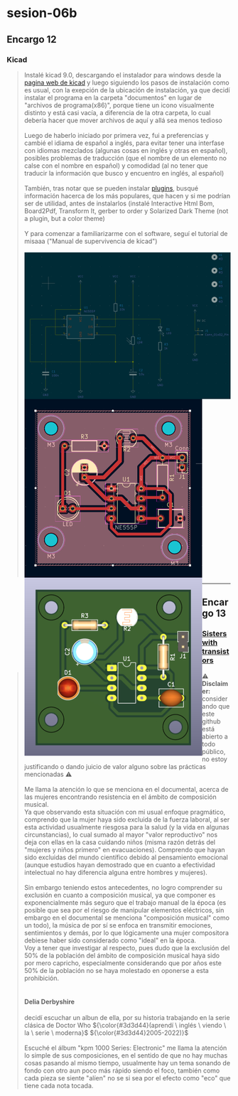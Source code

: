 # sesion-06b
>
## Encargo 12
### Kicad
> Instalé kicad 9.0, descargando el instalador para windows desde la [pagina web de kicad](https://www.kicad.org/) y luego siguiendo los pasos de instalación como es usual, con la exepción de la ubicación de instalación, ya que decidí instalar el programa en la carpeta "documentos" en lugar de "archivos de programa(x86)", porque tiene un icono visualmente distinto y está casi vacía, a diferencia de la otra carpeta, lo cual debería hacer que mover archivos de aquí y allá sea menos tedioso <br/><br/>
> Luego de haberlo iniciado por primera vez, fui a preferencias y cambié el idiama de español a inglés, para evitar tener una interfase con idiomas mezclados (algunas cosas en inglés y otras en español), posibles problemas de traducción (que el nombre de un elemento no calse con el nombre en español) y comodidad (al no tener que traducir la información que busco y encuentro en inglés, al español) <br/><br/>
> También, tras notar que se pueden instalar [plugins](https://youtu.be/LB4SqPW2E0c?si=hg1W7cy8FF33NNm1), busqué información hacerca de los más populares, que hacen y si me podrían ser de utilidad, antes de instalarlos (instalé Interactive Html Bom, Board2Pdf, Transform It, gerber to order y Solarized Dark Theme (not a plugin, but a color theme) <br/><br/>
> Y para comenzar a familiarizarme con el software, seguí el tutorial de misaaa ("Manual de supervivencia de kicad") <br/><br/>
> <img align="left" src="./files/tutorialSch.png" width=850> <img align="left" src="./files/tutorialPcb.png" width=400> <img align="left" src="./files/tutorial3d.png" width=400> <br/><br/><br/><br/><br/><br/><br/><br/><br/><br/><br/><br/><br/><br/><br/><br/><br/><br/><br/><br/><br/><br/><br/><br/><br/><br/><br/><br/><br/><br/><br/><br/><br/><br/><br/><br/><br/><br/><br/><br/><br/><br/><br/>
-----------------------------------------------------------------------------------------------------------
## Encargo 13
### [Sisters with transistors](https://archive.org/details/sisters_with_transistors)
>  :warning: <strong>Disclaimer:</strong> considerando que este github está abierto a todo público, no estoy justificando o dando juicio de valor alguno sobre las prácticas mencionadas  :warning: <br/><br/>
> Me llama la atención lo que se menciona en el documental, acerca de las mujeres encontrando resistencia en el ámbito de composición musical. <br/> Ya que observando esta situación con mi usual enfoque pragmático, comprendo que la mujer haya sido excluida de la fuerza laboral, al ser esta actividad usualmente riesgosa para la salud (y la vida en algunas circunstancias), lo cual sumado al mayor "valor reproductivo" nos deja con ellas en la casa cuidando niños (misma razón detrás del "mujeres y niños primero" en evacuaciones). Comprendo que hayan sido excluidas del mundo científico debido al pensamiento emocional (aunque estudios hayan demostrado que en cuanto a efectividad intelectual no hay diferencia alguna entre hombres y mujeres). <br/><br/> Sin embargo teniendo estos antecedentes, no logro comprender su exclusión en cuanto a composición musical, ya que componer es exponencialmente más seguro que el trabajo manual de la época (es posible que sea por el riesgo de manipular elementos eléctricos, sin embargo en el documental se menciona "composición musical" como un todo), la música de por sí se enfoca en transmitir emociones, sentimientos y demás, por lo que lógicamente una mujer compositora debiese haber sido considerado como "ideal" en la época. <br/> Voy a tener que investigar al respecto, pues dudo que la exclusión del 50% de la población del ámbito de composición musical haya sido por mero capricho, especialmente considerando que por años este 50% de la población no se haya molestado en oponerse a esta prohibición.
> <br/><br/>
> #### Delia Derbyshire <br/>
> decidí escuchar un albun de ella, por su historia trabajando en la serie clásica de Doctor Who ${\color{#3d3d44}(aprendí \ inglés \ viendo \ la \ serie \ moderna}$ ${\color{#3d3d44}2005-2022)}$ <br/><br/>
> Escuché el álbum "kpm 1000 Series: Electronic" me llama la atención lo simple de sus composiciones, en el sentido de que no hay muchas cosas pasando al mismo tiempo, usualmente hay un tema sonando de fondo con otro aun poco más rápido siendo el foco, también como cada pieza se siente "alíen" no se si sea por el efecto como "eco" que tiene cada nota tocada. 
